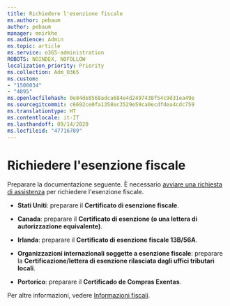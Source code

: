 ```yaml
---
title: Richiedere l'esenzione fiscale
ms.author: pebaum
author: pebaum
manager: mnirkhe
ms.audience: Admin
ms.topic: article
ms.service: o365-administration
ROBOTS: NOINDEX, NOFOLLOW
localization_priority: Priority
ms.collection: Adm_O365
ms.custom:
- "1500034"
- "4895"
ms.openlocfilehash: 0e84de8568adca684e4d2497438f54c9d31ea49e
ms.sourcegitcommit: c6692ce0fa1358ec3529e59ca0ecdfdea4cdc759
ms.translationtype: HT
ms.contentlocale: it-IT
ms.lasthandoff: 09/14/2020
ms.locfileid: "47716789"
---
```

# <a name="apply-for-tax-exempt-status"></a>Richiedere l'esenzione fiscale

Preparare la documentazione seguente. È necessario [avviare una richiesta di assistenza](https://docs.microsoft.com/microsoft-365/admin/contact-support-for-business-products) per richiedere l'esenzione fiscale.

- **Stati Uniti**: preparare il **Certificato di esenzione fiscale**.

- **Canada**: preparare il **Certificato di esenzione (o una lettera di autorizzazione equivalente)**.

- **Irlanda**: preparare il **Certificato di esenzione fiscale 13B/56A**.

- **Organizzazioni internazionali soggette a esenzione fiscale**: preparare la **Certificazione/lettera di esenzione rilasciata dagli uffici tributari locali**.

- **Portorico**: preparare il **Certificado de Compras Exentas**.

Per altre informazioni, vedere [Informazioni fiscali](https://docs.microsoft.com/microsoft-365/commerce/billing-and-payments/tax-information).
